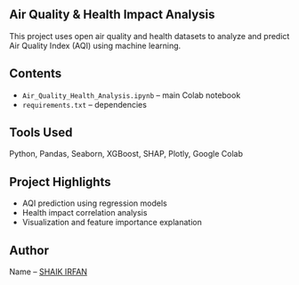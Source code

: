 ## Air Quality & Health Impact Analysis
This project uses open air quality and health datasets to analyze and predict Air Quality Index (AQI) using machine learning.

## Contents
- `Air_Quality_Health_Analysis.ipynb` – main Colab notebook
- `requirements.txt` – dependencies

## Tools Used
Python, Pandas, Seaborn, XGBoost, SHAP, Plotly, Google Colab

## Project Highlights
- AQI prediction using regression models  
- Health impact correlation analysis  
- Visualization and feature importance explanation

## Author
Name – [SHAIK IRFAN](www.linkedin.com/in/shaikirfan27)
